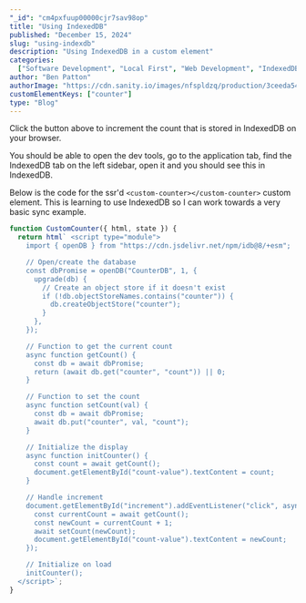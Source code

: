 ```yaml
---
"_id": "cm4pxfuup00000cjr7sav98op"
title: "Using IndexedDB"
published: "December 15, 2024"
slug: "using-indexdb"
description: "Using IndexedDB in a custom element"
categories:
  ["Software Development", "Local First", "Web Development", "IndexedDB"]
author: "Ben Patton"
authorImage: "https://cdn.sanity.io/images/nfspldzq/production/3ceeda54221c7c0614ecc51f955c7be39a1da34e-512x512.jpg"
customElementKeys: ["counter"]
type: "Blog"
---
```


Click the button above to increment the count that is stored in IndexedDB on your browser.

You should be able to open the dev tools, go to the application tab, find the IndexedDB tab on the left sidebar, open it and you should see this in IndexedDB.

Below is the code for the ssr'd `<custom-counter></custom-counter>` custom element. This is learning to use IndexedDB so I can work towards a very basic sync example.

```js
function CustomCounter({ html, state }) {
  return html` <script type="module">
    import { openDB } from "https://cdn.jsdelivr.net/npm/idb@8/+esm";

    // Open/create the database
    const dbPromise = openDB("CounterDB", 1, {
      upgrade(db) {
        // Create an object store if it doesn't exist
        if (!db.objectStoreNames.contains("counter")) {
          db.createObjectStore("counter");
        }
      },
    });

    // Function to get the current count
    async function getCount() {
      const db = await dbPromise;
      return (await db.get("counter", "count")) || 0;
    }

    // Function to set the count
    async function setCount(val) {
      const db = await dbPromise;
      await db.put("counter", val, "count");
    }

    // Initialize the display
    async function initCounter() {
      const count = await getCount();
      document.getElementById("count-value").textContent = count;
    }

    // Handle increment
    document.getElementById("increment").addEventListener("click", async () => {
      const currentCount = await getCount();
      const newCount = currentCount + 1;
      await setCount(newCount);
      document.getElementById("count-value").textContent = newCount;
    });

    // Initialize on load
    initCounter();
  </script>`;
}
```
